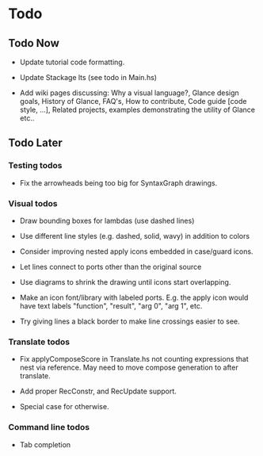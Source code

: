 # Todo

## Todo Now
* Update tutorial code formatting.

* Update Stackage lts (see todo in Main.hs)

* Add wiki pages discussing: Why a visual language?, Glance design goals, History of Glance, FAQ's, How to contribute, Code guide [code style, ...], Related projects, examples demonstrating the utility of Glance etc..

## Todo Later

### Testing todos
* Fix the arrowheads being too big for SyntaxGraph drawings.

### Visual todos
* Draw bounding boxes for lambdas (use dashed lines)

* Use different line styles (e.g. dashed, solid, wavy) in addition to colors

* Consider improving nested apply icons embedded in case/guard icons.

* Let lines connect to ports other than the original source

* Use diagrams to shrink the drawing until icons start overlapping.

* Make an icon font/library with labeled ports. E.g. the apply icon would have text labels "function", "result", "arg 0", "arg 1", etc.

* Try giving lines a black border to make line crossings easier to see.

### Translate todos
* Fix applyComposeScore in Translate.hs not counting expressions that nest via reference. May need to move compose generation to after translate.

* Add proper RecConstr, and RecUpdate support.

* Special case for otherwise.

### Command line todos
* Tab completion
